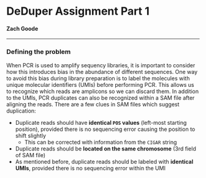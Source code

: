 # DeDuper Assignment Part 1

#### Zach Goode

---

### Defining the problem

When PCR is used to amplify sequency libraries, it is important to consider how this introduces bias in the abundance of 
different sequences. One way to avoid this bias during library preparation is to label the molecules with unique molecular 
identifiers (UMIs) before performing PCR. This allows us to recognize which reads are amplicons so we can discard them. 
In addition to the UMIs, PCR duplicates can also be recognized within a SAM file after aligning the reads. There are a few clues 
in SAM files which suggest duplication:

* Duplicate reads should have **identical `POS` values** (left-most starting position), provided there is no sequencing error causing the 
position to shift slightly
     * This can be corrected with information from the `CIGAR` string
* Duplicate reads should be **located on the same chromosome** (3rd field of SAM file)
* As mentioned before, duplicate reads should be labeled with **identical UMIs**, provided there is no sequencing error within the UMI

